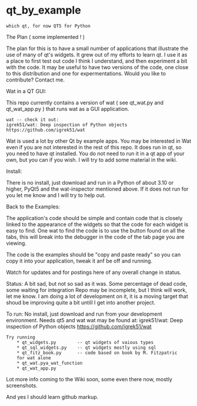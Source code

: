 # qt_by_example  
    which qt, for now QT5 for Python

The Plan ( some implemented ! )

The plan for this is to have a small number of applications that illustrate the
use of many of qt's widgets.  It grew out of my efforts to learn qt.  I use it
as a place to first test out code I think I understand, and then experiment a bit
with the code.  It may be useful to have two versions of the code, one close to this distribution
and one for expermentations. Would you like to contribute? Contact me.

Wat in a QT GUI:

This repo currently contains a version of wat ( see qt_wat.py and qt_wat_app.py ) 
that runs wat as a GUI application.  

    wat -- check it out:
    igrek51/wat: Deep inspection of Python objects
    https://github.com/igrek51/wat
    
Wat is used a lot by other Qt by example apps.
You may be interested in Wat even if you are not interested in the rest of this
repo.  It does run in qt, so you need to have qt installed.  You do not
need to run it in a qt app of your own, but you can if you wish.  I will
try to add some material in the wiki.

Install:

There is no install, just download and run in a Python of about 3.10 or higher, PyQt5 and the 
wat-inspector mentioned above.  If it does not run for you let me know and I will try to help out.

Back to the Examples:

The application's code should be simple and contain code that is closely linked to the
appearance of the widgets so that the code for each widget is easy to find.  One wat to find the code
is to use the <break> button found on all the tabs, this will break into the
debugger in the code of the tab page you are viewing.

The code is the examples should be "copy and paste ready" so you can copy it
into your application, tweak it anf be off and running.

Watch for updates and for postings here of any overall change in status.

Status: 
    A bit sad, but not so sad as it was.
    Some percentage of dead code, some waiting for integration
    Repo may be incomplete, but I think will work, let me know.
    I am doing a lot of development on it, it is a moving target
    that shoud be improving quite a bit untill I get into another 
    project.

To run:
    No install, just download and run from your development environment.
    Needs qt5 and wat
        wat may be found at:     igrek51/wat: Deep inspection of Python objects
                                 https://github.com/igrek51/wat

    Try running 
        * qt_widgets.py        -- qt widgets of vaious types
        * qt_sql_widgets.py    -- qt widgets mostly using sql 
        * qt_fitz_book.py      -- code based on book by M. Fitzpatric 
        for wat alone
        * qt_wat.pya_wat_function
        * qt_wat_app.py    
        
Lot more info coming to the Wiki soon, some even there now, mostly
screenshots.

And yes I should learn github markup.





    

